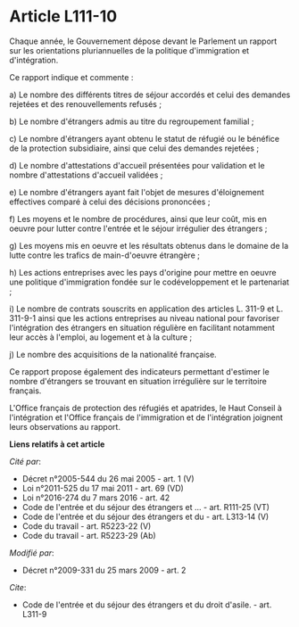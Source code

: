 # Article L111-10

Chaque année, le Gouvernement dépose devant le Parlement un rapport sur les orientations pluriannuelles de la politique
d'immigration et d'intégration. 

Ce rapport indique et commente : 

a) Le nombre des différents titres de séjour accordés et celui des demandes rejetées et des renouvellements refusés ; 

b) Le nombre d'étrangers admis au titre du regroupement familial ; 

c) Le nombre d'étrangers ayant obtenu le statut de réfugié ou le bénéfice de la protection subsidiaire, ainsi que celui des
demandes rejetées ; 

d) Le nombre d'attestations d'accueil présentées pour validation et le nombre d'attestations d'accueil validées ; 

e) Le nombre d'étrangers ayant fait l'objet de mesures d'éloignement effectives comparé à celui des décisions prononcées ; 

f) Les moyens et le nombre de procédures, ainsi que leur coût, mis en oeuvre pour lutter contre l'entrée et le séjour
irrégulier des étrangers ; 

g) Les moyens mis en oeuvre et les résultats obtenus dans le domaine de la lutte contre les trafics de main-d'oeuvre
étrangère ; 

h) Les actions entreprises avec les pays d'origine pour mettre en oeuvre une politique d'immigration fondée sur le
codéveloppement et le partenariat ; 

i) Le nombre de contrats souscrits en application des articles L. 311-9 et L. 311-9-1 ainsi que les actions entreprises au
niveau national pour favoriser l'intégration des étrangers en situation régulière en facilitant notamment leur accès à
l'emploi, au logement et à la culture ; 

j) Le nombre des acquisitions de la nationalité française. 

Ce rapport propose également des indicateurs permettant d'estimer le nombre d'étrangers se trouvant en situation irrégulière
sur le territoire français.

L'Office français de protection des réfugiés et apatrides, le Haut Conseil à l'intégration et l'Office français de
l'immigration et de l'intégration joignent leurs observations au rapport.

**Liens relatifs à cet article**

_Cité par_:

  - Décret n°2005-544 du 26 mai 2005 - art. 1 (V)
  - Loi n°2011-525 du 17 mai 2011 - art. 69 (VD)
  - Loi n°2016-274 du 7 mars 2016 - art. 42
  - Code de l'entrée et du séjour des étrangers et ... - art. R111-25 (VT)
  - Code de l'entrée et du séjour des étrangers et du  - art. L313-14 (V)
  - Code du travail - art. R5223-22 (V)
  - Code du travail - art. R5223-29 (Ab)

_Modifié par_:

  - Décret n°2009-331 du 25 mars 2009 - art. 2

_Cite_:

  - Code de l'entrée et du séjour des étrangers et du droit d'asile. - art. L311-9
